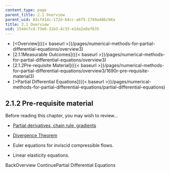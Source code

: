 ```yaml
---
content_type: page
parent_title: 2.1 Overview
parent_uid: 83cf414c-172d-b4cc-a6f5-1749a486c94a
title: 2.1 Overview
uid: 1544cfcd-73e6-31b3-4c33-e1da2e8ef635
---
```


*   [<Overview]({{< baseurl >}}/pages/numerical-methods-for-partial-differential-equations/overview3)
*   [2.1.1Measurable Outcomes]({{< baseurl >}}/pages/numerical-methods-for-partial-differential-equations/overview3)
*   [2.1.2Pre-requisite Material]({{< baseurl >}}/pages/numerical-methods-for-partial-differential-equations/overview3/1690r-pre-requisite-material3)
*   [\>Partial Differential Equations]({{< baseurl >}}/pages/numerical-methods-for-partial-differential-equations/partial-differential-equations)

2.1.2 Pre-requisite material
----------------------------

Before reading this chapter, you may wish to review...

*   [Partial derivatives, chain rule, gradients](/courses/18-02sc-multivariable-calculus-fall-2010/pages/2.-partial-derivatives/part-b-chain-rule-gradient-and-directional-derivatives)
    
*   [Divergence Theorem](/courses/18-02sc-multivariable-calculus-fall-2010/pages/4.-triple-integrals-and-surface-integrals-in-3-space/part-b-flux-and-the-divergence-theorem/session-84-divergence-theorem)
    
*   Euler equations for inviscid compressible flows.
    
*   Linear elasticity equations.
    

BackOverview ContinuePartial Differential Equations